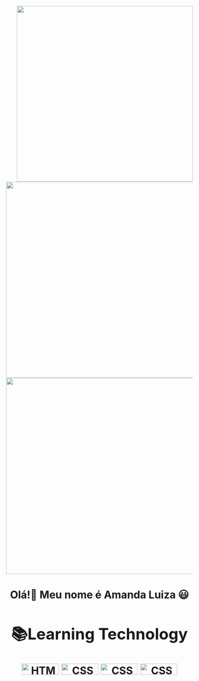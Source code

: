 <div>
   
   <img align="right" height="475"    src= "https://user-images.githubusercontent.com/110351770/197419354-b576f385-33ba-431d-8fb2-bdd846188bb4.png">
    <p align="left">
 
 <img width="530em" src="https://github-readme-stats.vercel.app/api?username=AmandaLuizaFreitas&show_icons=true&theme=dracula">
 <img width="530em" src="https://github-readme-stats.vercel.app/api/top-langs/?username=AmandaLuizaFreitas&layout=compact&lang_count-16&theme=dracula">
  

 </p>

  <h1 align="center">Olá!👋 Meu nome é  Amanda Luiza 😃️
  
   


  <div align="center">
<h2 >📚Learning Technology</h2>
 <img align="center" alt="HTML" height="30" width="100" src="https://img.shields.io/badge/HTML5-E34F26?style=for-the-badge&logo=html5&logoColor=white">
 <img align="center" alt="CSS" height="30" width="100" src="https://img.shields.io/badge/CSS3-1572B6?style=for-the-badge&logo=css3&logoColor=white">
 <img align="center" alt="CSS" height="30" width="100" src="https://img.shields.io/badge/JavaScript-F7DF1E?style=for-the-badge&logo=javascript&logoColor=black">
  <img align="center" alt="CSS" height="30" width="100" src="https://img.shields.io/badge/Node.js-43853D?style=for-the-badge&logo=node.js&logoColor=white">
 

 
 
</div>
  
  
 
 

 </div>
 

